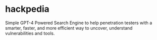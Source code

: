 # hackpedia
Simple GPT-4 Powered Search Engine to help penetration testers with a smarter, faster, and more efficient way to uncover, understand vulnerabilities and tools.
